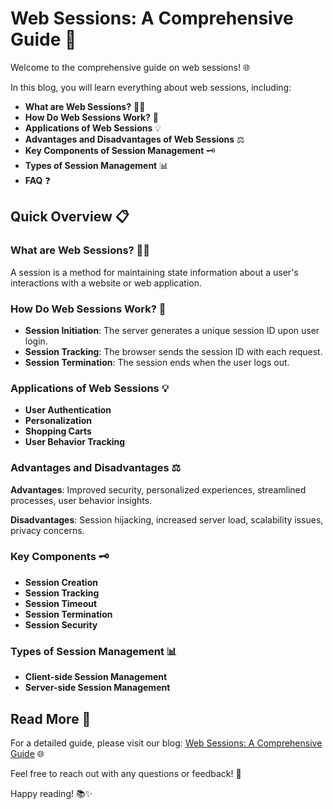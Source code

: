 # Web Sessions: A Comprehensive Guide 🚀

Welcome to the comprehensive guide on web sessions! 🌐

In this blog, you will learn everything about web sessions, including:

- **What are Web Sessions?** 🕵️‍♂️
- **How Do Web Sessions Work?** 🔧
- **Applications of Web Sessions** 💡
- **Advantages and Disadvantages of Web Sessions** ⚖️
- **Key Components of Session Management** 🗝️
- **Types of Session Management** 📊
- **FAQ** ❓

## Quick Overview 📋

### What are Web Sessions? 🕵️‍♂️
A session is a method for maintaining state information about a user's interactions with a website or web application.

### How Do Web Sessions Work? 🔧
- **Session Initiation**: The server generates a unique session ID upon user login.
- **Session Tracking**: The browser sends the session ID with each request.
- **Session Termination**: The session ends when the user logs out.

### Applications of Web Sessions 💡
- **User Authentication**
- **Personalization**
- **Shopping Carts**
- **User Behavior Tracking**

### Advantages and Disadvantages ⚖️
**Advantages**: Improved security, personalized experiences, streamlined processes, user behavior insights.

**Disadvantages**: Session hijacking, increased server load, scalability issues, privacy concerns.

### Key Components 🗝️
- **Session Creation**
- **Session Tracking**
- **Session Timeout**
- **Session Termination**
- **Session Security**

### Types of Session Management 📊
- **Client-side Session Management**
- **Server-side Session Management**

## Read More 🌟

For a detailed guide, please visit our blog: [Web Sessions: A Comprehensive Guide](https://yourbloglink.com) 🌐

Feel free to reach out with any questions or feedback! 🙌

Happy reading! 📚✨
